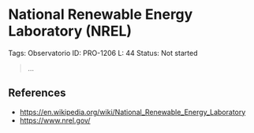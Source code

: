 # National Renewable Energy Laboratory (NREL)

Tags: Observatorio
ID: PRO-1206
L: 44
Status: Not started

> …
> 

## References

- https://en.wikipedia.org/wiki/National_Renewable_Energy_Laboratory
- https://www.nrel.gov/